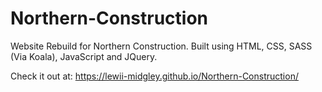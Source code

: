 # Northern-Construction

Website Rebuild for Northern Construction. Built using HTML, CSS, SASS (Via Koala), JavaScript and JQuery.

Check it out at: https://lewii-midgley.github.io/Northern-Construction/
